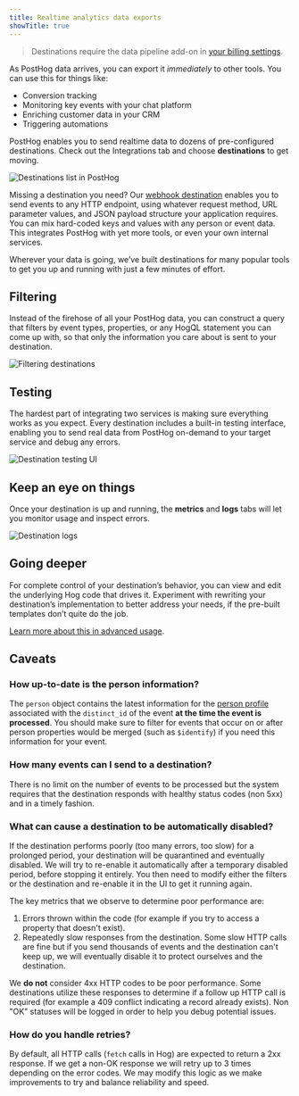 ```yaml
---
title: Realtime analytics data exports
showTitle: true
---
```


> Destinations require the data pipeline add-on in [your billing settings](https://us.posthog.com/organization/billing).


As PostHog data arrives, you can export it *immediately* to other tools. You can use this for things like:

- Conversion tracking
- Monitoring key events with your chat platform
- Enriching customer data in your CRM
- Triggering automations

PostHog enables you to send realtime data to dozens of pre-configured destinations. Check out the Integrations tab and choose **destinations** to get moving.

![Destinations list in PostHog](https://res.cloudinary.com/dmukukwp6/image/upload/destinations_list_acc7e07ae7.png)

Missing a destination you need? Our [webhook destination](/docs/cdp/destinations/webhook) enables you to send events to any HTTP endpoint, using whatever request method, URL parameter values, and JSON payload structure your application requires. You can mix hard-coded keys and values with any person or event data. This integrates PostHog with yet more tools, or even your own internal services.

Wherever your data is going, we’ve built destinations for many popular tools to get you up and running with just a few minutes of effort.

## Filtering

Instead of the firehose of all your PostHog data, you can construct a query that filters by event types, properties, or any HogQL statement you can come up with, so that only the information you care about is sent to your destination.

![Filtering destinations](https://res.cloudinary.com/dmukukwp6/image/upload/filter_ui_8c7b1fb3be.png)

## Testing

The hardest part of integrating two services is making sure everything works as you expect. Every destination includes a built-in testing interface, enabling you to send real data from PostHog on-demand to your target service and debug any errors.

![Destination testing UI](https://res.cloudinary.com/dmukukwp6/image/upload/destination_testing_ui_e95cff873b.png)

## Keep an eye on things

Once your destination is up and running, the **metrics** and **logs** tabs will let you monitor usage and inspect errors.

![Destination logs](https://res.cloudinary.com/dmukukwp6/image/upload/destination_logs_4c9c2ca6b2.png)

## Going deeper

For complete control of your destination’s behavior, you can view and edit the underlying Hog code that drives it. Experiment with rewriting your destination’s implementation to better address your needs, if the pre-built templates don’t quite do the job.

[Learn more about this in advanced usage](/docs/cdp/advanced).

## Caveats

### How up-to-date is the person information?

The `person` object contains the latest information for the [person profile](/docs/data/persons) associated with the `distinct_id` of the event **at the time the event is processed**. You should make sure to filter for events that occur on or after person properties would be merged (such as `$identify`) if you need this information for your event.

### How many events can I send to a destination?

There is no limit on the number of events to be processed but the system requires that the destination responds with healthy status codes (non 5xx) and in a timely fashion. 

### What can cause a destination to be automatically disabled?

If the destination performs poorly (too many errors, too slow) for a prolonged period, your destination will be quarantined and eventually disabled. We will try to re-enable it automatically after a temporary disabled period, before stopping it entirely. You then need to modify either the filters or the destination and re-enable it in the UI to get it running again.

The key metrics that we observe to determine poor performance are:

1. Errors thrown within the code (for example if you try to access a property that doesn't exist).
2. Repeatedly slow responses from the destination. Some slow HTTP calls are fine but if you send thousands of events and the destination can't keep up, we will eventually disable it to protect ourselves and the destination.

We **do not** consider 4xx HTTP codes to be poor performance. Some destinations utilize these responses to determine if a follow up HTTP call is required (for example a 409 conflict indicating a record already exists). Non "OK" statuses will be logged in order to help you debug potential issues.

### How do you handle retries?

By default, all HTTP calls (`fetch` calls in Hog) are expected to return a 2xx response. If we get a non-OK response we will retry up to 3 times depending on the error codes. We may modify this logic as we make improvements to try and balance reliability and speed.
